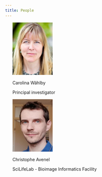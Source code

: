 ```yaml
---
title: People
---
```


<ul style="list-style-type:none">
	<!-- <li>
		<a href="https://katalog.uu.se/profile/?id=N96-5999"><img src="/assets/people_im/Carolina.png"/></a>
		<p class="name">Carolina W&auml;hlby.</p>
		<p class="position">Principal investigator</p>
	</li> -->
    <li>
        <a href="https://katalog.uu.se/profile/?id=N96-5999"><img src="/assets/people_im/Carolina.png" width="130" height="170" class="people"/></a>
        <p class="authors">Carolina W&auml;hlby</p>
        <p class="title">Principal investigator</p>
	</li>
    <li>
        <a href="https://katalog.uu.se/simpleprofile/?id=N13-1716"><img src="/assets/people_im/christophe.jpg" width="130" height="170" class="people"/></a>
        <p class="authors">Christophe Avenel</p>
        <p class="title">SciLifeLab - Bioimage Informatics Facility</p>
	</li>
</ul>
